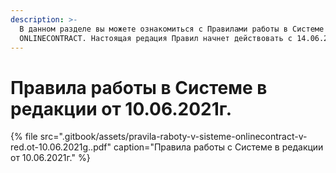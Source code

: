 ```yaml
---
description: >-
  В данном разделе вы можете ознакомиться с Правилами работы в Системе
  ONLINECONTRACT. Настоящая редация Правил начнет действовать с 14.06.2021г.
---
```


# Правила работы в Системе в редакции от 10.06.2021г.

{% file src=".gitbook/assets/pravila-raboty-v-sisteme-onlinecontract-v-red.ot-10.06.2021g..pdf" caption="Правила работы с Системе в редакции от 10.06.2021г." %}



